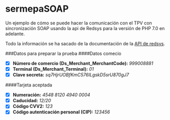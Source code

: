 # sermepaSOAP
Un ejemplo de cómo se puede hacer la comunicación con el TPV con sincronización SOAP usando la api de Redsys para la versión de PHP 7.0 en adelante.


Todo la información se ha sacado de la documentación de la <a href="https://canales.redsys.es/canales/ayuda/documentacion/Manual%20integracion%20para%20conexion%20por%20Redireccion.pdf" target="_blank">API de redsys</a>.


###Datos para preparar la prueba
####Datos comecio
- [x] **Número de comercio (Ds_Merchant_MerchantCode):** *999008881*
- [x] **Terminal (Ds_Merchant_Terminal):** *01*
- [x] **Clave secreta:** *sq7HjrUOBfKmC576ILgskD5srU870gJ7*

####Tarjeta aceptada
- [x] **Numeración:** *4548 8120 4940 0004*
- [x] **Caducidad:** *12/20*
- [x] **Código CVV2:** *123*
- [x] **Código autenticación personal (CIP):** *123456*
